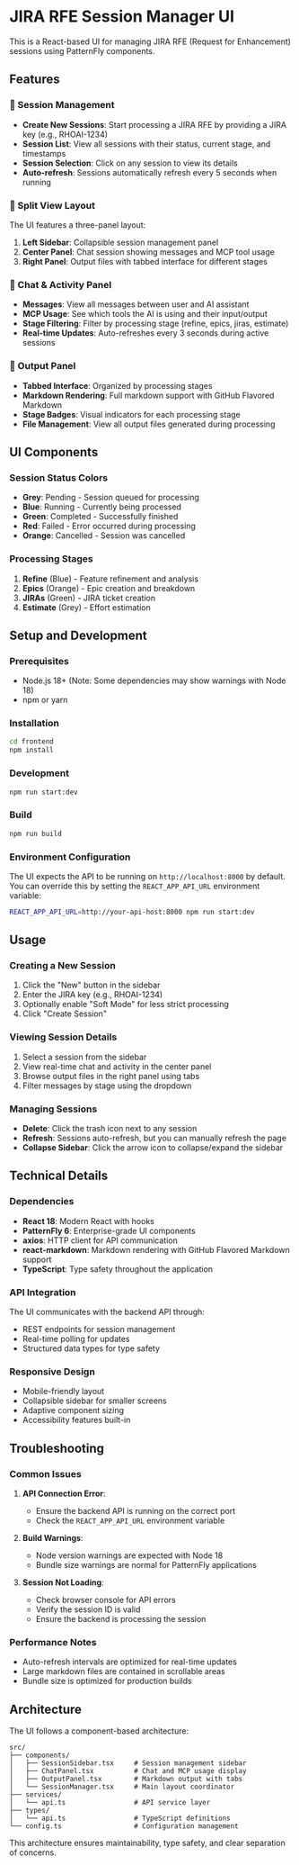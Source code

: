 # JIRA RFE Session Manager UI

This is a React-based UI for managing JIRA RFE (Request for Enhancement) sessions using PatternFly components.

## Features

### 🎯 Session Management
- **Create New Sessions**: Start processing a JIRA RFE by providing a JIRA key (e.g., RHOAI-1234)
- **Session List**: View all sessions with their status, current stage, and timestamps
- **Session Selection**: Click on any session to view its details
- **Auto-refresh**: Sessions automatically refresh every 5 seconds when running

### 📱 Split View Layout
The UI features a three-panel layout:

1. **Left Sidebar**: Collapsible session management panel
2. **Center Panel**: Chat session showing messages and MCP tool usage
3. **Right Panel**: Output files with tabbed interface for different stages

### 💬 Chat & Activity Panel
- **Messages**: View all messages between user and AI assistant
- **MCP Usage**: See which tools the AI is using and their input/output
- **Stage Filtering**: Filter by processing stage (refine, epics, jiras, estimate)
- **Real-time Updates**: Auto-refreshes every 3 seconds during active sessions

### 📄 Output Panel
- **Tabbed Interface**: Organized by processing stages
- **Markdown Rendering**: Full markdown support with GitHub Flavored Markdown
- **Stage Badges**: Visual indicators for each processing stage
- **File Management**: View all output files generated during processing

## UI Components

### Session Status Colors
- **Grey**: Pending - Session queued for processing
- **Blue**: Running - Currently being processed
- **Green**: Completed - Successfully finished
- **Red**: Failed - Error occurred during processing
- **Orange**: Cancelled - Session was cancelled

### Processing Stages
1. **Refine** (Blue) - Feature refinement and analysis
2. **Epics** (Orange) - Epic creation and breakdown
3. **JIRAs** (Green) - JIRA ticket creation
4. **Estimate** (Grey) - Effort estimation

## Setup and Development

### Prerequisites
- Node.js 18+ (Note: Some dependencies may show warnings with Node 18)
- npm or yarn

### Installation
```bash
cd frontend
npm install
```

### Development
```bash
npm run start:dev
```

### Build
```bash
npm run build
```

### Environment Configuration
The UI expects the API to be running on `http://localhost:8000` by default. You can override this by setting the `REACT_APP_API_URL` environment variable:

```bash
REACT_APP_API_URL=http://your-api-host:8000 npm run start:dev
```

## Usage

### Creating a New Session
1. Click the "New" button in the sidebar
2. Enter the JIRA key (e.g., RHOAI-1234)
3. Optionally enable "Soft Mode" for less strict processing
4. Click "Create Session"

### Viewing Session Details
1. Select a session from the sidebar
2. View real-time chat and activity in the center panel
3. Browse output files in the right panel using tabs
4. Filter messages by stage using the dropdown

### Managing Sessions
- **Delete**: Click the trash icon next to any session
- **Refresh**: Sessions auto-refresh, but you can manually refresh the page
- **Collapse Sidebar**: Click the arrow icon to collapse/expand the sidebar

## Technical Details

### Dependencies
- **React 18**: Modern React with hooks
- **PatternFly 6**: Enterprise-grade UI components
- **axios**: HTTP client for API communication
- **react-markdown**: Markdown rendering with GitHub Flavored Markdown support
- **TypeScript**: Type safety throughout the application

### API Integration
The UI communicates with the backend API through:
- REST endpoints for session management
- Real-time polling for updates
- Structured data types for type safety

### Responsive Design
- Mobile-friendly layout
- Collapsible sidebar for smaller screens
- Adaptive component sizing
- Accessibility features built-in

## Troubleshooting

### Common Issues

1. **API Connection Error**: 
   - Ensure the backend API is running on the correct port
   - Check the `REACT_APP_API_URL` environment variable

2. **Build Warnings**:
   - Node version warnings are expected with Node 18
   - Bundle size warnings are normal for PatternFly applications

3. **Session Not Loading**:
   - Check browser console for API errors
   - Verify the session ID is valid
   - Ensure the backend is processing the session

### Performance Notes
- Auto-refresh intervals are optimized for real-time updates
- Large markdown files are contained in scrollable areas
- Bundle size is optimized for production builds

## Architecture

The UI follows a component-based architecture:

```
src/
├── components/
│   ├── SessionSidebar.tsx     # Session management sidebar
│   ├── ChatPanel.tsx          # Chat and MCP usage display
│   ├── OutputPanel.tsx        # Markdown output with tabs
│   └── SessionManager.tsx     # Main layout coordinator
├── services/
│   └── api.ts                 # API service layer
├── types/
│   └── api.ts                 # TypeScript definitions
└── config.ts                  # Configuration management
```

This architecture ensures maintainability, type safety, and clear separation of concerns. 